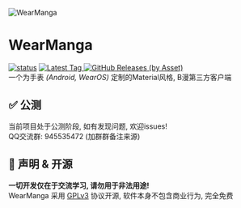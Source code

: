 ![WearManga](https://socialify.git.ci/Cdm2883/WearManga/image?description=1&forks=1&issues=1&logo=https%3A%2F%2Fgithub.com%2FCdm2883%2FWearManga%2Fblob%2Fmaster%2FWearManga%2520Logo.png%3Fraw%3Dtrue&name=1&owner=1&pattern=Plus&pulls=1&stargazers=1&theme=Auto)
# WearManga
[![status](https://img.shields.io/github/actions/workflow/status/Cdm2883/WearManga/build.yml?style=for-the-badge)](https://github.com/Cdm2883/WearManga/actions)
[
![Latest Tag](https://img.shields.io/github/v/tag/Cdm2883/WearManga?label=LATEST%20TAG&style=for-the-badge)
![GitHub Releases (by Asset)](https://img.shields.io/github/downloads/Cdm2883/WearManga/latest/total?style=for-the-badge)
](https://github.com/Cdm2883/WearManga/releases/latest)  
一个为手表 *(Android, WearOS)* 定制的Material风格, B漫第三方客户端

## ✅ 公测
当前项目处于公测阶段, 如有发现问题, 欢迎issues!  
QQ交流群: 945535472 (加群群备注来源)

## 🎈 声明 & 开源
**一切开发仅在于交流学习, 请勿用于非法用途!**  
WearManga 采用 [GPLv3](LICENSE) 协议开源, 软件本身不包含商业行为, 完全免费